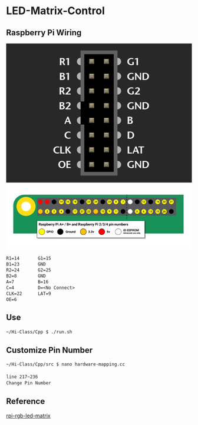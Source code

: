# LED-Matrix-Control

## Raspberry Pi Wiring
<img src="./img/1.png" width=800>
<img src="./img/2.png" width=800>

```
R1=14       G1=15
B1=23       GND
R2=24       G2=25
B2=8        GND
A=7         B=16
C=4         D=<No Connect>
CLK=22      LAT=9
OE=6
```

## Use
```sh
~/Hi-Class/Cpp $ ./run.sh
```

## Customize Pin Number
```sh
~/Hi-Class/Cpp/src $ nano hardware-mapping.cc

line 217~236
Change Pin Number
```

## Reference
[rpi-rgb-led-matrix](https://github.com/hzeller/rpi-rgb-led-matrix)